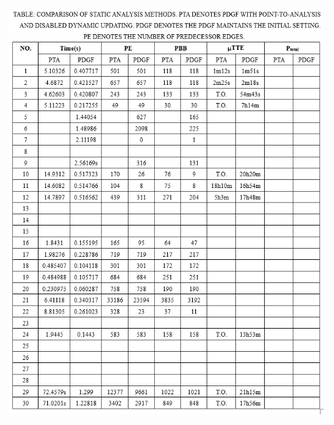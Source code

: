 ![COMPARISON OF STATIC ANALYSIS METHODS](https://github.com/SEU-SSL/PDGF-Details/blob/main/Image/p-t-a.png)
